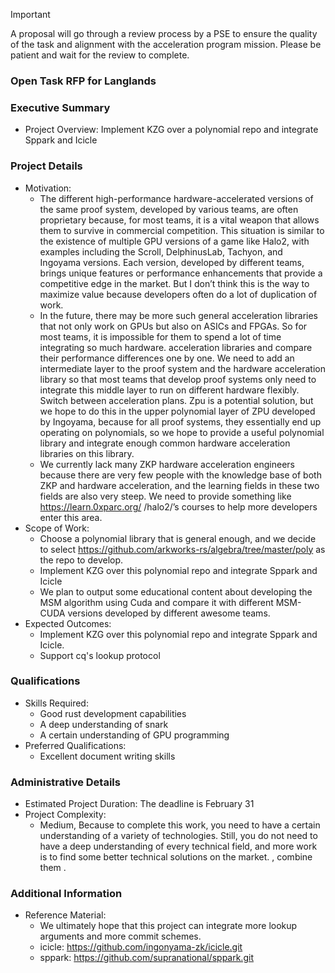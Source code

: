 > [!IMPORTANT]
A proposal will go through a review process by a PSE to ensure the quality of the task and alignment with the acceleration program mission. Please be patient and wait for the review to complete.
> 

### Open Task RFP for Langlands

### Executive Summary

- Project Overview: Implement KZG over a polynomial repo and integrate Sppark and Icicle

### Project Details

- Motivation:
    - The different high-performance hardware-accelerated versions of the same proof system, developed by various teams, are often proprietary because, for most teams, it is a vital weapon that allows them to survive in commercial competition. This situation is similar to the existence of multiple GPU versions of a game like Halo2, with examples including the Scroll, DelphinusLab, Tachyon, and Ingoyama versions. Each version, developed by different teams, brings unique features or performance enhancements that provide a competitive edge in the market. But I don’t think this is the way to maximize value because developers often do a lot of duplication of work.
    - In the future, there may be more such general acceleration libraries that not only work on GPUs but also on ASICs and FPGAs. So for most teams, it is impossible for them to spend a lot of time integrating so much hardware. acceleration libraries and compare their performance differences one by one. We need to add an intermediate layer to the proof system and the hardware acceleration library so that most teams that develop proof systems only need to integrate this middle layer to run on different hardware flexibly. Switch between acceleration plans. Zpu is a potential solution, but we hope to do this in the upper polynomial layer of ZPU developed by Ingoyama, because for all proof systems, they essentially end up operating on polynomials, so we hope to provide a useful polynomial library and integrate enough common hardware acceleration libraries on this library.
    - We currently lack many ZKP hardware acceleration engineers because there are very few people with the knowledge base of both ZKP and hardware acceleration, and the learning fields in these two fields are also very steep. We need to provide something like https://learn.0xparc.org/ /halo2/’s courses to help more developers enter this area.
- Scope of Work:
    - Choose a polynomial library that is general enough, and we decide to select https://github.com/arkworks-rs/algebra/tree/master/poly as the repo to develop.
    - Implement KZG over this polynomial repo and integrate Sppark and Icicle
    - We plan to output some educational content about developing the MSM algorithm using Cuda and compare it with different MSM-CUDA versions developed by different awesome teams.
- Expected Outcomes:
    - Implement KZG over this polynomial repo and integrate Sppark and Icicle.
    - Support cq's lookup protocol

### Qualifications

- Skills Required:
    - Good rust development capabilities
    - A deep understanding of snark
    - A certain understanding of GPU programming
- Preferred Qualifications:
    - Excellent document writing skills

### Administrative Details

- Estimated Project Duration:
    The deadline is February 31
- Project Complexity:
    - Medium, Because to complete this work, you need to have a certain understanding of a variety of technologies. Still, you do not need to have a deep understanding of every technical field, and more work is to find some better technical solutions on the market. , combine them .

### Additional Information

- Reference Material:
    - We ultimately hope that this project can integrate more lookup arguments and more commit schemes.
    - icicle: https://github.com/ingonyama-zk/icicle.git
    - sppark: https://github.com/supranational/sppark.git
